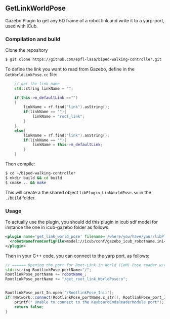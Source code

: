 ## GetLinkWorldPose
Gazebo Plugin to get any 6D frame of a robot link and write it to a yarp-port, used with iCub.

### Compilation and build
Clone the repository
```bash
$ git clone https://github.com/epfl-lasa/biped-walking-controller.git
```

To define the link you want to read from Gazebo, define in the ``GetWorldLinkPose.cc`` file:
```c++
    // get the link name
    std::string linkName = "";

    if(this->m_defaultLink =="")
    {
        linkName = rf.find("link").asString();
        if(linkName == ""){
            linkName = "root_link";
        }
    }
    else{
        linkName = rf.find("link").asString();
        if(linkName == ""){
            linkName = this->m_defaultLink;
        }
    }
```
Then compile:
```bash
$ cd ~/biped-walking-controller
$ mkdir build && cd build
$ cmake .. && make
```
This will create a the shared object ``libPlugin_LinkWorldPose.so`` in the ``./build`` folder.

### Usage
To actually use the plugin, you should dd this plugin in icub sdf model for instance the one in icub-gazebo folder as follows:
```xml
<plugin name='get_link_world_pose' filename='/where/you/have/your/libPlugin_LinkWorldPose.so'>
  <robotNamefromConfigFile>model://icub/conf/gazebo_icub_robotname.ini</robotNamefromConfigFile>>
</plugin>
```

Then in your C++ code, you can connect to the yarp port, as follows:
```c++
// ====== Opening the port for Root-Link in World (CoM) Pose reader w/robotName ====== //
std::string RootlinkPose_portName="/";
RootlinkPose_portName += robotName_;
RootlinkPose_portName += "/get_root_link_WorldPose:o";


RootlinkPose_port_In.open("/RootlinkPose_In:i");
if(!Network::connect(RootlinkPose_portName.c_str(), RootlinkPose_port_In.getName().c_str())){
    printf(" Unable to connect to the KeyboardCmdsReaderModule port");
    return false;
}
```
